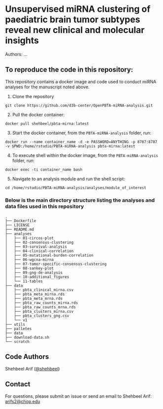 # Unsupervised miRNA clustering of paediatric brain tumor subtypes reveal new clinical and molecular insights

Authors: ...

## To reproduce the code in this repository:
This repository contains a docker image and code used to conduct miRNA analyses for the manuscript noted above.

1. Clone the repository
```
git clone https://github.com/d3b-center/OpenPBTA-miRNA-analysis.git
```

2. Pull the docker container:
```
docker pull shehbeel/pbta-mirna:latest
```

3. Start the docker container, from the `PBTA-miRNA-analysis` folder, run:
```
docker run --name container_name -d -e PASSWORD=ANYTHING -p 8787:8787 -v $PWD:/home/rstudio/PBTA-miRNA-analysis pbta-mirna:latest
```

4. To execute shell within the docker image, from the `PBTA-miRNA-analysis` folder, run:
```
docker exec -ti container_name bash
```

5. Navigate to an analysis module and run the shell script:
```
cd /home/rstudio/PBTA-miRNA-analysis/analyses/module_of_interest
```


### Below is the main directory structure listing the analyses and data files used in this repository

```
.
├── Dockerfile
├── LICENSE
├── README.md
├── analyses
│   ├── 01-circos-plot
│   ├── 02-consensus-clustering
│   ├── 03-survival-analysis
│   ├── 04-clinical-correlation
│   ├── 05-mutational-burden-correlation
│   ├── 06-wgcna-mirna
│   ├── 07-tumor-specific-consensus-clustering
│   ├── 08-sankey-plot
│   ├── 09-gng-de-analysis
│   ├── 10-additional_figures
│   └── 11-tables
├── data
│   ├── pbta_clinical_mirna.csv
│   ├── pbta_meta_mirna.rds
│   ├── pbta_meta_mrna.rds
│   ├── pbta_raw_counts_mirna.rds
│   ├── pbta_raw_counts_mrna.rds
│   ├── pbta_clusters_mirna.csv
│   ├── pbta_clusters_gng.csv
│   └── v1
├── utils
├── palletes
├── data
├── download-data.sh
└── scratch
```

## Code Authors

Shehbeel Arif ([@shehbeel](https://github.com/shehbeel))

## Contact

For questions, please submit an issue or send an email to Shehbeel Arif: arifs2@chop.edu

